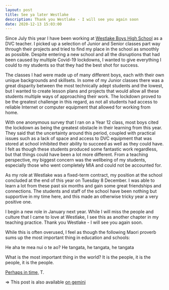 ```yaml
---
layout: post
title: See ya later Westlake
description: Thank you Westlake - I will see you again soon
date: 2020-12-13 15:03:00
---
```


Since July this year I have been working at [Westlake Boys High School](https://westlake.school.nz) as a DVC teacher. I picked up a selection of Junior and Senior classes part way through their projects and tried to find my place in the school as smoothly as possible. Despite entering a new school and all the disruptions that had been caused by multiple Covid-19 lockdowns, I wanted to give everything I could to my students so that they had the best shot for success.

<!--more-->

The classes I had were made up of many different boys, each with their own unique backgrounds and skillsets. In some of my Junior classes there was a great disparity between the most technically adept students and the lowest, but I wanted to create lesson plans and projects that would allow all these students multiple ways of approaching their work. The lockdown proved to be the greatest challenge in this regard, as not all students had access to reliable Internet or computer equipment that allowed for working from home. 

With one anonymous survey that I ran on a Year 12 class, most boys cited the lockdown as being the greatest obstacle in their learning from this year. They said that the uncertainty around this period, coupled with practical issues such as a lack of space and access to DVC equipment that was stored at school inhibited their ability to succeed as well as they could have. I felt as though these students produced some fantastic work regardless, but that things could have been a lot more different. From a teaching perspective, my biggest concern was the wellbeing of my students, especially those who went completely MIA and could not be accounted for.

As my role at Westlake was a fixed-term contract, my position at the school concluded at the end of this year on Tuesday 8 December. I was able to learn a lot from these past six months and gain some great friendships and connections. The students and staff of the school have been nothing but supportive in my time here, and this made an otherwise tricky year a very positive one.

I begin a new role in January next year. While I will miss the people and culture that I came to love at Westlake, I see this as another chapter in my teaching practice. Thank you Westlake - I will see you again soon.

While this is often overused, I feel as though the following Maori proverb sums up the most important thing in education and schools:

He aha te mea nui o te ao?
He tangata, he tangata, he tangata

What is the most important thing in the world?
It is the people, it is the people, it is the people.

[Perhaps in time,](https://www.are.na/block/9360647)
T.

=> This post is also available [on gemini](gemini://gemlog.blue/users/tom/1610084390.gmi)